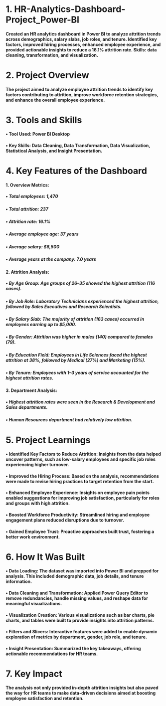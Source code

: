 # 1. HR-Analytics-Dashboard-Project_Power-BI
#### Created an HR analytics dashboard in Power BI to analyze attrition trends across demographics, salary slabs, job roles, and tenure. Identified key factors, improved hiring processes, enhanced employee experience, and provided actionable insights to reduce a 16.1% attrition rate. Skills: data cleaning, transformation, and visualization.
# 2. Project Overview
#### The project aimed to analyze employee attrition trends to identify key factors contributing to attrition, improve workforce retention strategies, and enhance the overall employee experience.
# 3. Tools and Skills
#### • Tool Used: Power BI Desktop
#### • Key Skills: Data Cleaning, Data Transformation, Data Visualization, Statistical Analysis, and Insight Presentation.
# 4. Key Features of the Dashboard
#### 1. Overview Metrics:
##### • Total employees: 1,470
##### • Total attrition: 237
##### • Attrition rate: 16.1%
##### • Average employee age: 37 years
##### • Average salary: $6,500
##### • Average years at the company: 7.0 years
#### 2. Attrition Analysis:
##### • By Age Group: Age groups of 26–35 showed the highest attrition (116 cases).
##### • By Job Role: Laboratory Technicians experienced the highest attrition, followed by Sales Executives and Research Scientists.
##### • By Salary Slab: The majority of attrition (163 cases) occurred in employees earning up to $5,000.
##### • By Gender: Attrition was higher in males (140) compared to females (79).
##### • By Education Field: Employees in Life Sciences faced the highest attrition at 38%, followed by Medical (27%) and Marketing (15%).
##### • By Tenure: Employees with 1–3 years of service accounted for the highest attrition rates.
#### 3. Department Analysis:
##### • Highest attrition rates were seen in the Research & Development and Sales departments.
##### • Human Resources department had relatively low attrition.
# 5. Project Learnings
#### • Identified Key Factors to Reduce Attrition: Insights from the data helped uncover patterns, such as low-salary employees and specific job roles experiencing higher turnover.
#### • Improved the Hiring Process: Based on the analysis, recommendations were made to revise hiring practices to target retention from the start.
#### • Enhanced Employee Experience: Insights on employee pain points enabled suggestions for improving job satisfaction, particularly for roles and groups with high attrition.
#### • Boosted Workforce Productivity: Streamlined hiring and employee engagement plans reduced disruptions due to turnover.
#### • Gained Employee Trust: Proactive approaches built trust, fostering a better work environment.
# 6. How It Was Built
#### • Data Loading: The dataset was imported into Power BI and prepped for analysis. This included demographic data, job details, and tenure information.
#### • Data Cleaning and Transformation: Applied Power Query Editor to remove redundancies, handle missing values, and reshape data for meaningful visualizations.
#### • Visualization Creation: Various visualizations such as bar charts, pie charts, and tables were built to provide insights into attrition patterns.
#### • Filters and Slicers: Interactive features were added to enable dynamic exploration of metrics by department, gender, job role, and tenure.
#### • Insight Presentation: Summarized the key takeaways, offering actionable recommendations for HR teams.
# 7. Key Impact
#### The analysis not only provided in-depth attrition insights but also paved the way for HR teams to make data-driven decisions aimed at boosting employee satisfaction and retention.
